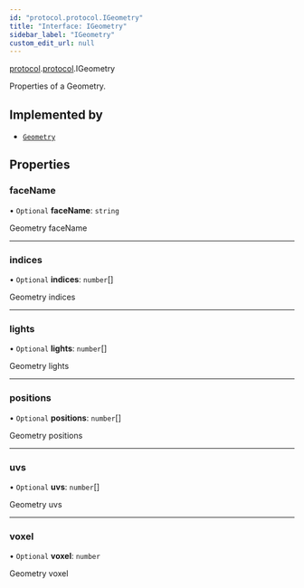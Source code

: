 ```yaml
---
id: "protocol.protocol.IGeometry"
title: "Interface: IGeometry"
sidebar_label: "IGeometry"
custom_edit_url: null
---
```


[protocol](../namespaces/protocol.md).[protocol](../namespaces/protocol.protocol.md).IGeometry

Properties of a Geometry.

## Implemented by

- [`Geometry`](../classes/protocol.protocol.Geometry.md)

## Properties

### faceName

• `Optional` **faceName**: `string`

Geometry faceName

___

### indices

• `Optional` **indices**: `number`[]

Geometry indices

___

### lights

• `Optional` **lights**: `number`[]

Geometry lights

___

### positions

• `Optional` **positions**: `number`[]

Geometry positions

___

### uvs

• `Optional` **uvs**: `number`[]

Geometry uvs

___

### voxel

• `Optional` **voxel**: `number`

Geometry voxel
